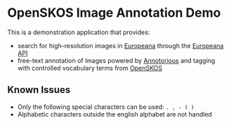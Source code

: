 # OpenSKOS Image Annotation Demo

This is a demonstration application that provides:

* search for high-resolution images in [Europeana](http://europeana.eu/) through the [Europeana
  API](http://pro.europeana.eu/api)
* free-text annotation of images powered by [Annotorious](http://annotorious.github.io) and tagging with controlled
  vocabulary terms from [OpenSKOS](http://openskos.org)


## Known Issues

* Only the following special characters can be used: `. , - ( )`
* Alphabetic characters outside the english alphabet are not handled
